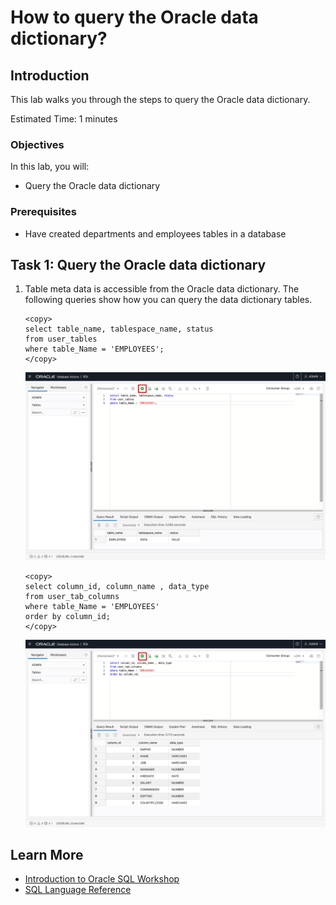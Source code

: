 # How to query the Oracle data dictionary?

## Introduction

This lab walks you through the steps to query the Oracle data dictionary.

Estimated Time: 1 minutes

### Objectives

In this lab, you will:

* Query the Oracle data dictionary

### Prerequisites

* Have created departments and employees tables in a database

## Task 1: Query the Oracle data dictionary

1. Table meta data is accessible from the Oracle data dictionary. The following queries show how you can query the data dictionary tables.

    ```
    <copy>
    select table_name, tablespace_name, status
    from user_tables
    where table_Name = 'EMPLOYEES';
    </copy>
    ```

    ![Query Oracle Data Dictionary](../images/query-data-dictionary.png)

    ```
    <copy>
    select column_id, column_name , data_type
    from user_tab_columns
    where table_Name = 'EMPLOYEES'
    order by column_id;
    </copy>
    ```

    ![Query Oracle data dictionary](../images/query-data-dictionary2.png)

## Learn More

* [Introduction to Oracle SQL Workshop](https://apexapps.oracle.com/pls/apex/dbpm/r/livelabs/view-workshop?wid=943)
* [SQL Language Reference](https://docs.oracle.com/en/database/oracle/oracle-database/12.2/sqlrf/Introduction-to-Oracle-SQL.html#GUID-049B7AE8-11E1-4110-B3E4-D117907D77AC)
